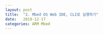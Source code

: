 ```yaml
---
layout: post
title:  "2. Mbed OS Web IDE, CLI로 실행하기"
date:   2019-12-17
categories: ARM Mbed
---
```

